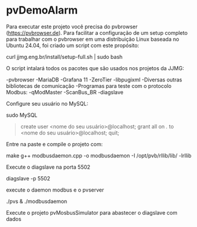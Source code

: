 # pvDemoAlarm

Para executar este projeto você precisa do pvbrowser (https://pvbrowser.de).
Para facilitar a configuração de um setup completo para trabalhar com o pvbrowser em uma distribuição Linux baseada no Ubuntu 24.04, foi criado um script com este propósito:

curl jjmg.eng.br/install/setup-full.sh | sudo bash

O script intalará todos os pacotes que são usados nos projetos da JJMG:

-pvbrowser
-MariaDB
-Grafana 11
-ZeroTier
-libpugixml
-Diversas outras bibliotecas de comunicação
-Programas para teste com o protocolo Modbus:
	-qModMaster
	-ScanBus_BR
	-diagslave

Configure seu usuário no MySQL:

sudo MySQL
> create user <nome do seu usuário>@localhost;
> grant all on *.* to <nome do seu usuário>@localhost;
> quit;

Entre na paste e compile o projeto com:

make
g++ modbusdaemon.cpp -o modbusdaemon -I /opt/pvb/rllib/lib/ -lrllib

Execute o diagslave na porta 5502

diagslave -p 5502

execute o daemon modbus e o pvserver

./pvs & ./modbusdaemon

Execute o projeto pvMosbusSimulator para abastecer o diagslave com dados
